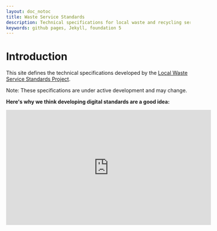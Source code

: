 ```yaml
---
layout: doc_notoc
title: Waste Service Standards
description: Technical specifications for local waste and recycling services
keywords: github pages, Jekyll, foundation 5
---
```

# Introduction

This site defines the technical specifications developed by the [Local Waste Service Standards Project](http://www.localdirect.gov.uk/product/local-waste-service-standards-project/).

<div class="alert-box warning">
  Note: These specifications are under active development and may change.
</div>

**Here's why we think developing digital standards are a good idea:**

<iframe width="560" height="315" src="https://www.youtube.com/embed/oUPJbY3ueo8" frameborder="0" allowfullscreen></iframe>

